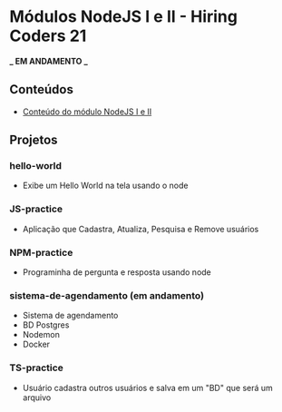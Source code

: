 # Módulos NodeJS I e II - Hiring Coders 21

**_ EM ANDAMENTO _**

## Conteúdos

- [Conteúdo do módulo NodeJS I e II](https://github.com/rafamoliv/HC-NodeJS/tree/master/Conte%C3%BAdo%20do%20Curso)

## Projetos

### hello-world

- Exibe um Hello World na tela usando o node

### JS-practice

- Aplicação que Cadastra, Atualiza, Pesquisa e Remove usuários

### NPM-practice

- Programinha de pergunta e resposta usando node

### sistema-de-agendamento (em andamento)

- Sistema de agendamento
- BD Postgres
- Nodemon
- Docker

### TS-practice

- Usuário cadastra outros usuários e salva em um "BD" que será um arquivo
